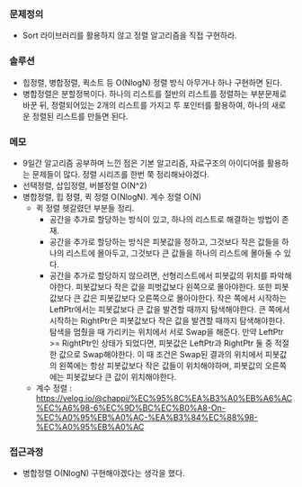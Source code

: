 ### 문제정의
- Sort 라이브러리를 활용하지 않고 정렬 알고리즘을 직접 구현하라. 

### 솔루션
- 힙정렬, 병합정렬, 퀵소트 등 O(NlogN) 정렬 방식 아무거나 하나 구현하면 된다. 
- 병합정렬은 분할정복이다. 하나의 리스트를 절반의 리스트를 정렬하는 부분문제로 바꾼 뒤, 정렬되어있는 2개의 리스트를 가지고 투 포인터를 활용하여, 하나의 새로운 정렬된 리스트를 만들면 된다.

### 메모
- 9일간 알고리즘 공부하며 느낀 점은 기본 알고리즘, 자료구조의 아이디어를 활용하는 문제들이 많다. 정렬 시리즈를 한번 쭉 정리해놔야겠다. 
- 선택정렬, 삽입정렬, 버블정렬 O(N^2)
- 병합정렬, 힙 정렬, 퀵 정렬 O(NlogN). 계수 정렬 O(N) 
  - 퀵 정렬 헷갈렸던 부분들 정리. 
    - 공간을 추가로 할당하는 방식이 있고, 하나의 리스트로 해결하는 방법이 존재. 
    - 공간을 추가로 할당하는 방식은 피봇값을 정하고, 그것보다 작은 값들을 하나의 리스트에 몰아두고, 그것보다 큰 값들을 하나의 리스트에 몰아둘 수 있다. 
    - 공간을 추가로 할당하지 않으려면, 선형리스트에서 피봇값의 위치를 파악해야한다. 피봇값보다 작은 값을 피벗값보다 왼쪽으로 몰아야한다. 또한 피봇값보다 큰 값은 피봇값보다 오른쪽으로 몰아야한다. 작은 쪽에서 시작하는 LeftPtr에서는 피봇값보다 큰 값을 발견할 때까지 탐색해야한다. 큰 쪽에서 시작하는 RightPtr은 피봇값보다 작은 값을 발견할 때까지 탐색해야한다. 탐색을 멈췄을 때 가리키는 위치에서 서로 Swap을 해준다. 만약 LeftPtr >= RightPtr인 상태가 되었다면, 피봇값은 LeftPtr과 RightPtr 둘 중 적절한 값으로 Swap해야한다. 이 때 조건은 Swap된 결과의 위치에서 피봇값의 왼쪽에는 항상 피봇값보다 작은 값들이 위치해야하며, 피봇값의 오른쪽에는 피봇값보다 큰 값이 위치해야한다.    
  - 계수 정렬 : https://velog.io/@chappi/%EC%95%8C%EA%B3%A0%EB%A6%AC%EC%A6%98-6%EC%9D%BC%EC%B0%A8-On-%EC%A0%95%EB%A0%AC-%EA%B3%84%EC%88%98-%EC%A0%95%EB%A0%AC

### 접근과정
- 병합정렬 O(NlogN) 구현해야겠다는 생각을 했다.
